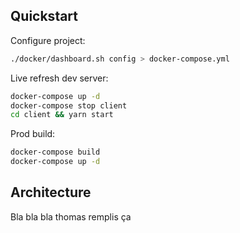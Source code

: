 ## <a name="quickstart"></a>Quickstart

Configure project:

```bash
./docker/dashboard.sh config > docker-compose.yml
```

Live refresh dev server:

```bash
docker-compose up -d
docker-compose stop client
cd client && yarn start
```

Prod build:

```bash
docker-compose build
docker-compose up -d
```

## <a name="arch"></a>Architecture

Bla bla bla thomas remplis ça
